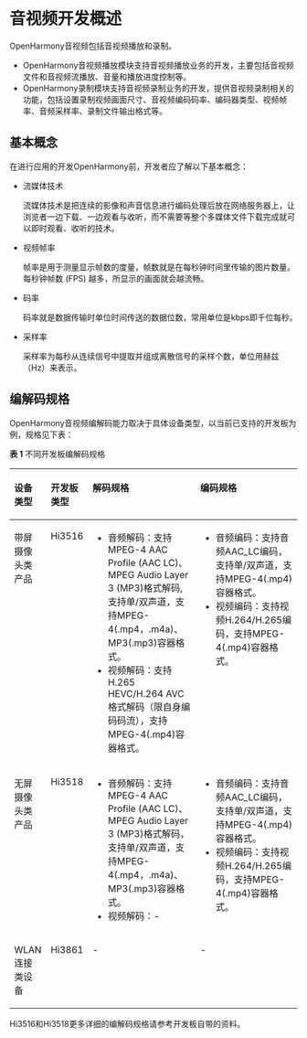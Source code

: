 # 音视频开发概述<a name="ZH-CN_TOPIC_0000001051770578"></a>


OpenHarmony音视频包括音视频播放和录制。

-   OpenHarmony音视频播放模块支持音视频播放业务的开发，主要包括音视频文件和音视频流播放、音量和播放进度控制等。
-   OpenHarmony录制模块支持音视频录制业务的开发，提供音视频录制相关的功能，包括设置录制视频画面尺寸、音视频编码码率、编码器类型、视频帧率、音频采样率、录制文件输出格式等。

## 基本概念<a name="section967213571204"></a>

在进行应用的开发OpenHarmony前，开发者应了解以下基本概念：

-   流媒体技术

    流媒体技术是把连续的影像和声音信息进行编码处理后放在网络服务器上，让浏览者一边下载、一边观看与收听，而不需要等整个多媒体文件下载完成就可以即时观看、收听的技术。


-   视频帧率

    帧率是用于测量显示帧数的度量，帧数就是在每秒钟时间里传输的图片数量。每秒钟帧数 \(FPS\) 越多，所显示的画面就会越流畅。

-   码率

    码率就是数据传输时单位时间传送的数据位数，常用单位是kbps即千位每秒。

-   采样率

    采样率为每秒从连续信号中提取并组成离散信号的采样个数，单位用赫兹（Hz）来表示。


## 编解码规格<a name="section1582020483111"></a>

OpenHarmony音视频编解码能力取决于具体设备类型，以当前已支持的开发板为例，规格见下表：

**表 1**  不同开发板编解码规格

<a name="table1611142712535"></a>
<table><thead align="left"><tr id="row5129278531"><th class="cellrowborder" valign="top" width="7.520752075207521%" id="mcps1.2.5.1.1"><p id="p163711594517"><a name="p163711594517"></a><a name="p163711594517"></a>设备类型</p>
</th>
<th class="cellrowborder" valign="top" width="8.24082408240824%" id="mcps1.2.5.1.2"><p id="p1112727195316"><a name="p1112727195316"></a><a name="p1112727195316"></a>开发板类型</p>
</th>
<th class="cellrowborder" valign="top" width="40.82408240824083%" id="mcps1.2.5.1.3"><p id="p14124279538"><a name="p14124279538"></a><a name="p14124279538"></a>解码规格</p>
</th>
<th class="cellrowborder" valign="top" width="43.41434143414341%" id="mcps1.2.5.1.4"><p id="p812132715535"><a name="p812132715535"></a><a name="p812132715535"></a>编码规格</p>
</th>
</tr>
</thead>
<tbody><tr id="row712427195316"><td class="cellrowborder" valign="top" width="7.520752075207521%" headers="mcps1.2.5.1.1 "><p id="p19371179459"><a name="p19371179459"></a><a name="p19371179459"></a>带屏摄像头类产品</p>
</td>
<td class="cellrowborder" valign="top" width="8.24082408240824%" headers="mcps1.2.5.1.2 "><p id="p1312182713535"><a name="p1312182713535"></a><a name="p1312182713535"></a>Hi3516</p>
</td>
<td class="cellrowborder" valign="top" width="40.82408240824083%" headers="mcps1.2.5.1.3 "><a name="ul178862023587"></a><a name="ul178862023587"></a><ul id="ul178862023587"><li>音频解码：支持MPEG-4 AAC Profile (AAC LC)、MPEG Audio Layer 3 (MP3)格式解码,支持单/双声道，支持MPEG-4(.mp4，.m4a)、MP3(.mp3)容器格式。</li><li>视频解码：支持H.265 HEVC/H.264 AVC格式解码（限自身编码码流），支持MPEG-4(.mp4)容器格式。</li></ul>
</td>
<td class="cellrowborder" valign="top" width="43.41434143414341%" headers="mcps1.2.5.1.4 "><a name="ul5101301882"></a><a name="ul5101301882"></a><ul id="ul5101301882"><li>音频编码：支持音频AAC_LC编码，支持单/双声道，支持MPEG-4(.mp4)容器格式。</li><li>视频编码：支持视频H.264/H.265编码，支持MPEG-4(.mp4)容器格式。</li></ul>
</td>
</tr>
<tr id="row01212273532"><td class="cellrowborder" valign="top" width="7.520752075207521%" headers="mcps1.2.5.1.1 "><p id="p33711914515"><a name="p33711914515"></a><a name="p33711914515"></a>无屏摄像头类产品</p>
</td>
<td class="cellrowborder" valign="top" width="8.24082408240824%" headers="mcps1.2.5.1.2 "><p id="p51202713531"><a name="p51202713531"></a><a name="p51202713531"></a>Hi3518</p>
</td>
<td class="cellrowborder" valign="top" width="40.82408240824083%" headers="mcps1.2.5.1.3 "><a name="ul11786193316820"></a><a name="ul11786193316820"></a><ul id="ul11786193316820"><li>音频解码：支持MPEG-4 AAC Profile (AAC LC)、MPEG Audio Layer 3 (MP3)格式解码，支持单/双声道，支持MPEG-4(.mp4，.m4a)、MP3(.mp3)容器格式。</li><li>视频解码：-</li></ul>
</td>
<td class="cellrowborder" valign="top" width="43.41434143414341%" headers="mcps1.2.5.1.4 "><a name="ul816485812814"></a><a name="ul816485812814"></a><ul id="ul816485812814"><li>音频编码：支持音频AAC_LC编码，支持单/双声道，支持MPEG-4(.mp4)容器格式。</li><li>视频编码：支持视频H.264/H.265编码，支持MPEG-4(.mp4)容器格式。</li></ul>
</td>
</tr>
<tr id="row1812172713534"><td class="cellrowborder" valign="top" width="7.520752075207521%" headers="mcps1.2.5.1.1 "><p id="p6371594514"><a name="p6371594514"></a><a name="p6371594514"></a>WLAN连接类设备</p>
</td>
<td class="cellrowborder" valign="top" width="8.24082408240824%" headers="mcps1.2.5.1.2 "><p id="p1212927165318"><a name="p1212927165318"></a><a name="p1212927165318"></a>Hi3861</p>
</td>
<td class="cellrowborder" valign="top" width="40.82408240824083%" headers="mcps1.2.5.1.3 "><p id="p9122271537"><a name="p9122271537"></a><a name="p9122271537"></a>-</p>
</td>
<td class="cellrowborder" valign="top" width="43.41434143414341%" headers="mcps1.2.5.1.4 "><p id="p2012122713531"><a name="p2012122713531"></a><a name="p2012122713531"></a>-</p>
</td>
</tr>
</tbody>
</table>

Hi3516和Hi3518更多详细的编解码规格请参考开发板自带的资料。

